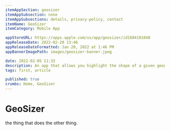 ```yaml
---
itemAppSection: geosizer
itemAppSubsection: none
itemAppSubsections: details, privacy-policy, contact
itemName: GeoSizer
itemCategory: Mobile App

appStoreURL: https://apps.apple.com/us/app/geosizer/id1604101048
appReleaseDate: 2022-02-20 13:46
appReleaseDateFormatted: Jan 20, 2022 at 1:46 PM
appBannerImagePath: images/geosizer-banner.jpeg

date: 2022-02-05 11:33
description: An app that allows you highlight the shape of a given geographic feature (such as a country, state, or province), and see what that shape looks like juxtaposed with a different part of the world.
tags: first, article

published: true
crumbs: Home, GeoSizer
---
```

# GeoSizer

the thing that does the other thing.
